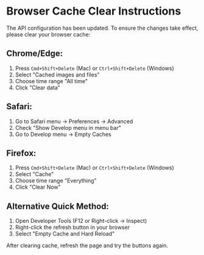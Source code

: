 # Browser Cache Clear Instructions

The API configuration has been updated. To ensure the changes take effect, please clear your browser cache:

## Chrome/Edge:
1. Press `Cmd+Shift+Delete` (Mac) or `Ctrl+Shift+Delete` (Windows)
2. Select "Cached images and files"
3. Choose time range "All time"
4. Click "Clear data"

## Safari:
1. Go to Safari menu → Preferences → Advanced
2. Check "Show Develop menu in menu bar"
3. Go to Develop menu → Empty Caches

## Firefox:
1. Press `Cmd+Shift+Delete` (Mac) or `Ctrl+Shift+Delete` (Windows)
2. Select "Cache"
3. Choose time range "Everything"
4. Click "Clear Now"

## Alternative Quick Method:
1. Open Developer Tools (F12 or Right-click → Inspect)
2. Right-click the refresh button in your browser
3. Select "Empty Cache and Hard Reload"

After clearing cache, refresh the page and try the buttons again.